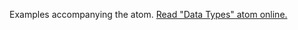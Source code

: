 

Examples accompanying the atom.
[Read "Data Types" atom online.](https://stepik.org/lesson/104305/step/1)
